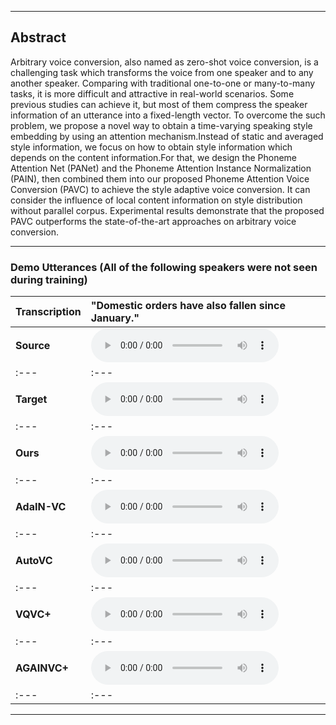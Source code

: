 - - -
## Abstract
Arbitrary voice conversion, also named as zero-shot voice conversion, is a challenging task which transforms the voice from one speaker and to any another speaker. 
Comparing with traditional one-to-one or many-to-many tasks, it is more difficult and attractive in real-world scenarios. Some previous studies can achieve it, but most of them compress the speaker information of an utterance into a  fixed-length vector. To overcome the such problem, we propose a novel way to obtain a time-varying speaking style embedding by using an attention mechanism.Instead of static and averaged style information, we focus on how to obtain style information which depends on the content information.For that, we design the Phoneme Attention Net (PANet) and the Phoneme Attention Instance Normalization (PAIN), then combined them into our proposed Phoneme Attention Voice Conversion (PAVC) to achieve the style adaptive voice conversion. It can consider the influence of local content information on style distribution without parallel corpus. Experimental results demonstrate that the proposed PAVC outperforms the state-of-the-art approaches on arbitrary voice conversion.
- - -

### Demo Utterances (All of the following speakers were not seen during training)

| **Transcription** | "Domestic orders have also fallen since January." |
| :--- | :--- |
| **Source** | <audio src="audios/source/p227_019.wav" controls preload></audio> |
| :--- | :--- |
| **Target** | <audio src="audios/target/p313_397.wav" controls preload></audio> |
| :--- | :--- |
| **Ours** | <audio src="audios/PAVC_128/m2f/p227_0192p313_397.wav" controls preload></audio> |
| :--- | :--- |
| **AdaIN-VC** | <audio src="audios/adainvc/m2f/p227_0192p313_397.wav" controls preload></audio> |
| :--- | :--- |
| **AutoVC** | <audio src="audios/autovc/m2f/p227_0192p313_397.wav" controls preload></audio> |
| :--- | :--- |
| **VQVC+** | <audio src="audios/vqvc/m2f/p227_0192p313_397.wav" controls preload></audio> |
| :--- | :--- |
| **AGAINVC+** | <audio src="audios/againvc/m2f/p227_0192p313_397.wav" controls preload></audio> |
| :--- | :--- |

---
